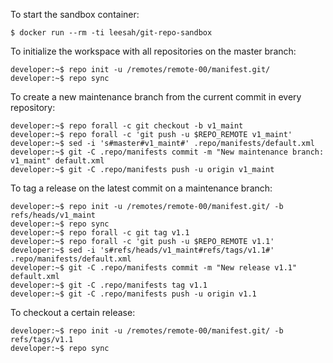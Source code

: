 To start the sandbox container:

    $ docker run --rm -ti leesah/git-repo-sandbox

To initialize the workspace with all repositories on the master branch:

    developer:~$ repo init -u /remotes/remote-00/manifest.git/
    developer:~$ repo sync

To create a new maintenance branch from the current commit in every repository:

    developer:~$ repo forall -c git checkout -b v1_maint
    developer:~$ repo forall -c 'git push -u $REPO_REMOTE v1_maint'
    developer:~$ sed -i 's#master#v1_maint#' .repo/manifests/default.xml
    developer:~$ git -C .repo/manifests commit -m "New maintenance branch: v1_maint" default.xml
    developer:~$ git -C .repo/manifests push -u origin v1_maint

To tag a release on the latest commit on a maintenance branch:

    developer:~$ repo init -u /remotes/remote-00/manifest.git/ -b refs/heads/v1_maint
    developer:~$ repo sync
    developer:~$ repo forall -c git tag v1.1
    developer:~$ repo forall -c 'git push -u $REPO_REMOTE v1.1'
    developer:~$ sed -i 's#refs/heads/v1_maint#refs/tags/v1.1#' .repo/manifests/default.xml
    developer:~$ git -C .repo/manifests commit -m "New release v1.1" default.xml
    developer:~$ git -C .repo/manifests tag v1.1
    developer:~$ git -C .repo/manifests push -u origin v1.1
    
To checkout a certain release:

    developer:~$ repo init -u /remotes/remote-00/manifest.git/ -b refs/tags/v1.1
    developer:~$ repo sync
